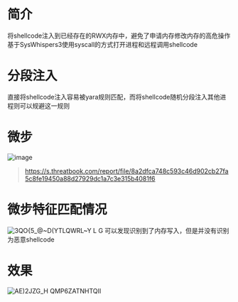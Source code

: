 # 简介
将shellcode注入到已经存在的RWX内存中，避免了申请内存修改内存的高危操作
基于SysWhispers3使用syscall的方式打开进程和远程调用shellcode

# 分段注入
直接将shellcode注入容易被yara规则匹配，而将shellcode随机分段注入其他进程则可以规避这一规则

# 微步
![image](https://github.com/ToT0vO/RWX_loader/assets/129960499/0b691abf-7705-4717-b359-243d9ad554b4)
>https://s.threatbook.com/report/file/8a2dfca748c593c46d902cb27fa5c8fe19450a88d27929dc1a7c3e315b4081f6

# 微步特征匹配情况
![3QO{5_@~D(YTLQWRL~Y L G](https://github.com/ToT0vO/RWX_loader/assets/129960499/ae61dd54-e65c-46f3-979b-05fa9e3107fa)
可以发现识别到了内存写入，但是并没有识别为恶意shellcode

# 效果
![AE)2JZG_H QMP6ZATNHTQII](https://github.com/ToT0vO/RWX_loader/assets/129960499/2eac23d9-de94-46db-834c-38a5b4acba89)
